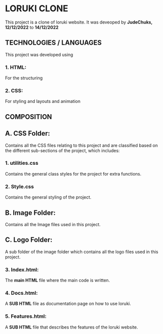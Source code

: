 # LORUKI CLONE
This project is a clone of loruki website.
It was deveoped by **JudeChuks, 12/12/2022** 
to **14/12/2022**

## TECHNOLOGIES / LANGUAGES
This project was developed using 
### 1. HTML: 
For the structuring
### 2. CSS:
For styling and layouts and animation

## COMPOSITION
## A. CSS Folder:
Contains all the CSS files relating to this project and are classified based on the different sub-sections of the project, which includes:

### 1. utilities.css

Contains the general class styles for the project for extra functions.

### 2. Style.css

Contains the general styling of the project.

## B. Image Folder:
Contains all the Image files used in this project.

## C. Logo Folder:
A sub folder of the image folder which contains all the logo files used in this project.

### 3. Index.html:
The **main HTML** file where the main code is written.

### 4. Docs.html:
A **SUB HTML** file as documentation page on how to use loruki.

### 5. Features.html:
A **SUB HTML** file that describes the features of the loruki website.